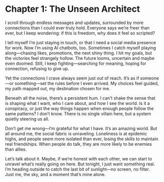 # Chapter 1: The Unseen Architect

I scroll through endless messages and updates, surrounded by more connections than I could ever truly hold. Everyone says we’re freer than ever, but I keep wondering: if this is freedom, why does it feel so scripted?

I tell myself I’m just staying in touch, or that I need a social media presence for work. Now I’m using AI chatbots, too. Sometimes I catch myself playing along—chasing likes, promotions, the next shiny thing. I hit my goals, but the victories feel strangely hollow. The future looms, uncertain and maybe even doomed. Still, I keep fighting—searching for meaning, hoping for connection, refusing to give up.

Yet the connections I crave always seem just out of reach. It’s as if someone—or something—set the rules before I even arrived. My choices feel guided, my path mapped out, my destination chosen for me.

Beneath all the noise, there’s a persistent hum. I can’t shake the sense that is shaping what I want, who I care about, and how I see the world. Is it a conspiracy, or just the way things happen when enough people follow the same patterns? I don’t know. There is no single villain here, but a system quietly steering us all.

Don’t get me wrong—I’m grateful for what I have. It’s an amazing world. But all around me, the social fabric is unraveling. Loneliness is at epidemic highs, and people seem more isolated than ever, losing the skills to maintain real friendships. When people do talk, they are more likely to be enemies than allies.

Let’s talk about it. Maybe, if we’re honest with each other, we can start to unravel what’s really going on here. But tonight, I just want something real. I’m heading outside to catch the last bit of sunlight—no screen, no filter. Just me, the sky, and a moment that’s mine alone.
